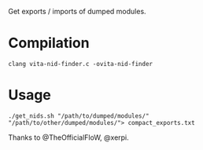 Get exports / imports of dumped modules.

# Compilation

```
clang vita-nid-finder.c -ovita-nid-finder
```

# Usage

```
./get_nids.sh "/path/to/dumped/modules/" "/path/to/other/dumped/modules/"> compact_exports.txt
```

Thanks to @TheOfficialFloW, @xerpi.
